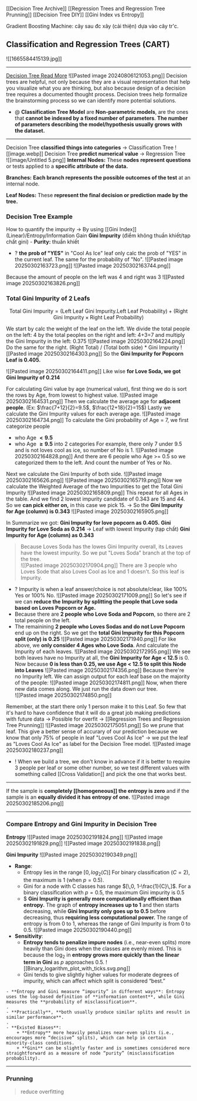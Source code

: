 [[Decision Tree Archive]]
[[Regression Trees and Regression Tree Prunning]]
[[Decision Tree DIY]]
[[Gini Index vs Entropy]]

Gradient Boosting Machine: cây sau đc xây (cải thiện) dựa vào cây tr'c.   

## Classification and Regression Trees (CART)
![[1665584415139.jpg]]


---

[Decision Tree Read More](https://towardsdatascience.com/decision-trees-explained-entropy-information-gain-gini-index-ccp-pruning-4d78070db36c/)
![[Pasted image 20240806121053.png]]
	Decision trees are helpful, not only because they are a visual representation that help you visualize what you are thinking, but also because design of a decision tree requires a documented thought process. Decision trees help formalize the brainstorming process so we can identify more potential solutions.

+ @ **Classification Tree Model** are **Non-parametric models**, are the ones that **cannot be indexed by a fixed number of parameters**. **The number of parameters describing the model/hypothesis usually grows with the dataset.**  

---

Decision Tree **classified things into categories** -> Classification Tree
![[image.webp]]
Decision Tree **predict numerical value** -> Regression Tree  
![[image/Untitled 5.png]]
**Internal Nodes:** These **nodes** **represent questions** or tests applied to a **specific attribute of the data.**

**Branches:** **Each branch represents the possible outcomes of the test** at an internal node.

**Leaf Nodes:** These **represent the final decision or prediction made by the tree.**

### Decision Tree Example
How to quantify the impurity -> By using [[Gini Index]] (Linear)/Entropy/Information Gain
**Gini Impurity** (điểm không thuần khiết/tạp chất gini) - **Purity:** thuần khiết
+ ? **the prob of "YES"** in "Cool As Ice" leaf only calc the prob of "YES" in the current leaf. The same for the probability of "No".
![[Pasted image 20250302163723.png]]
![[Pasted image 20250302163744.png]]


Because the amount of people on the left was 4 and right was 3
![[Pasted image 20250302163826.png]]

### Total Gini Impurity of 2 Leafs
$$\text{Total Gini Impurity} = 
(\text{Left Leaf Gini Impurity}.\text{Left Leaf Probability}) 
+ 
(\text{Right Gini Impurity} \times \text{Right Leaf Probability})$$

We start by calc the weight of the leaf on the left. We divide the total people on the left: 4 by the total peoples on the right and left: 4+3=7 and multiply the Gini Impurity in the left: 0.375
![[Pasted image 20250302164224.png]]
Do the same for the right. (Right Total) / (Total both side) * Gini Impurity
![[Pasted image 20250302164303.png]]
So the **Gini Impurity for Popcorn Leaf is 0.405.**


![[Pasted image 20250302164411.png]]
Like wise **for Love Soda, we got Gini Impurity of 0.214**

For calculating Gini value by age (numerical value), first thing we do is sort the rows by Age, from lowest to highest value. 
![[Pasted image 20250302164531.png]]
Then we calculate the average age for **adjacent people**. (Ex: $\frac{7+12}{2}=9.5$, $\frac{12+18}{2}=15$)
Lastly we calculate the Gini Impurity values for each average age.
![[Pasted image 20250302164734.png]]
To calculate the Gini probability of Age = 7, we first categorize people   
+ who Age **$< 9.5$** 
+ who Age **$\geq 9.5$** into 2 categories 
For example, there only 7 under 9.5 and is not loves cool as ice, so number of No is 1. 
![[Pasted image 20250302164828.png]]
And there are 6 people who Age >= 0.5 so we categorized them to the left. And count the number of Yes or No. 

Next we calculate the Gini Impurity of both side.
![[Pasted image 20250302165626.png]]
![[Pasted image 20250302165719.png]]
Now we calculate the Weighted Average of the two Impurities to get the Total Gini Impurity
![[Pasted image 20250302165809.png]]
This repeat for all Ages in the table. And we find 2 lowest impurity candidate of 0.343 are 15 and 44. So we **can pick either on,** in this case we pick 15. 
-> So the **Gini Impurity for Age (column) is 0.343**
![[Pasted image 20250302165905.png]]

In Summarize we got:
**Gini Impurity for love popcorn as 0.405.**
**Gini Impurity for Love Soda as 0.214** -> Leaf with lowest Impurity (tạp chất)
**Gini Impurity for Age (column) as 0.343**
>Because Loves Soda has the lowes Gini Impurity overall, its Leaves have the lowest impurity. So we put "Loves Soda" branch at the top of the tree.  
![[Pasted image 20250302170904.png]]
>There are 3 people who Loves Sode that also Loves Cool as Ice and 1 doesn't. So this leaf is Impurity. 
+ ? Impurity is when a leaf answer/choice is not absolute/clear, like 100% Yes or 100% No. 
![[Pasted image 20250302171009.png]]
So let's see if we can **reduce the Impurity by splitting the people that Love soda based on Loves Popcorn or Age.**
+ Because there are **2 people who Love Soda and Popcorn**, so there are 2 total people on the left.
+ The remainining **2 people who Loves Sodas and do not Love Popcorn** end up on the right.
So we get the **total Gini Impurity for this Popcorn split (only) is 0.25**
![[Pasted image 20250302171940.png]]
For like above, we **only consider 4 Ages who Love Soda**. And calculate the Impurity of each leaves.
![[Pasted image 20250302172955.png]]
We see both leaves have no Impurity at all, the **Gini Impurity for Age < 12.5** is 0. 
Now because **0 is less than 0.25, we use Age < 12.5 to split this Node into Leaves**
![[Pasted image 20250302174356.png]]
Because there're no Impurity left. We can assign output for each leaf base on the majority of the people:
![[Pasted image 20250302174811.png]]
Now, when there new data comes along. We just run the data down our tree.  
![[Pasted image 20250302174850.png]]

Remember, at the start there only 1 person make it to this Leaf. So few that it's hard to have confidence that it will do a great job making predictions with future data -> Possible for overfit -> [[Regression Trees and Regression Tree Prunning]]
![[Pasted image 20250302175051.png]]
So we prune that leaf. This give a better sense of accurary of our prediction because we know that only 75% of people in leaf "Loves Cool As Ice" -> we put the leaf as "Loves Cool As Ice" as label for the Decision Tree model. 
![[Pasted image 20250302180237.png]]
+ ! When we build a tree, we don't know in advance if it is better to require 3 people per leaf or some other number, so we test different values with something called [[Cross Validation]] and pick the one that works best.

---

If the sample is **completely [[homogeneous]] the entropy is zero** and if the sample is an **equally divided it has entropy of one.**
![[Pasted image 20250302185206.png]]

---
### Compare Entropy and Gini Impurity in Decision Tree

**Entropy**
![[Pasted image 20250302191824.png]]
![[Pasted image 20250302191829.png]]
![[Pasted image 20250302191838.png]]


**Gini Impurity**
![[Pasted image 20250302190349.png]]

- **Range**:
    - Entropy lies in the range $[ 0,log⁡_{2}(C)]$ For binary classification ($C=2$), the maximum is 1 (when $p=0.5$).
    - Gini for a node with C classes has range $[\,0, 1-\frac{1}{C}\,]$. For a binary classification with $p=0.5$, the maximum Gini impurity is 0.5
    - $ **Gini Impurity is generally more computationally efficient than entropy.** The graph of **entropy increases up to 1** and then starts decreasing, while **Gini Impurity only goes up to 0.5** before decreasing, thus **requiring less computational power.** The range of entropy is from 0 to 1, whereas the range of Gini Impurity is from 0 to 0.5.
	  ![[Pasted image 20250302190440.png]]  
- **Sensitivity**:
	- **Entropy tends to penalize impure nodes** (i.e., near-even splits) more heavily than Gini does when the classes are evenly mixed. This is because the $\log_2$ in **entropy grows more quickly than the linear term in Gini** as $p$ approaches 0.5.
	    ![[Binary_logarithm_plot_with_ticks.svg.png]]
	- Gini tends to give slightly higher values for moderate degrees of impurity, which can affect which split is considered “best.”
```ad-summary
- **Entropy and Gini measure “impurity” in different ways**: Entropy uses the log-based definition of **information content**, while Gini measures the **probability of misclassification**.
.
- **Practically**, **both usually produce similar splits and result in similar performance**.
.
- **Existed Biases**:
    + **Entropy** more heavily penalizes near-even splits (i.e., encourages more “decisive” splits), which can help in certain minority-class conditions.
    + **Gini** can be slightly faster and is sometimes considered more straightforward as a measure of node “purity” (misclassification probability).
```

---

### Prunning
> reduce overfitting

